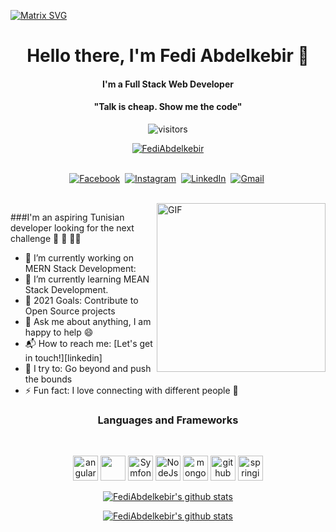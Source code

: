 
  [![Matrix SVG](https://data.whicdn.com/images/350989652/original.gif)](https://www.youtube.com/watch?v=SDkAGkd4NLc) 
<p>
  <h1 align="center"><b>Hello there, I'm Fedi Abdelkebir 👋</b></h1>
</p>
<h4 align="center"><b>I'm a Full Stack Web Developer</b></h4>
<p>
  <h4 align="center"><b>"Talk is cheap. Show me the code"</b></h4>
</p>

<p align="center">
    <img align="center" alt="visitors" src="https://gpvc.arturio.dev/FediAbdelkebir" />
</p>

  <p align="center"> <a href="https://github.com/ryo-ma/github-profile-trophy">
  <img src="https://hacked-github-stat-trophies.vercel.app/?username=FediAbdelkebir&column=8&row=1&margin-w=15&margin-h=15" alt="FediAbdelkebir" /></a> </p>

<p align="center">
<br>
<a href="https://www.facebook.com/Fedi.Abdelkebir/"><img src="https://img.shields.io/badge/facebook-%231877F2.svg?&style=for-the-badge&logo=facebook&logoColor=white" alt="Facebook" /></a>&nbsp;
<a href="https://www.instagram.com/fediabdelkebire/"><img src="https://img.shields.io/badge/instagram-%23E4405F.svg?&style=for-the-badge&logo=instagram&logoColor=white" alt="Instagram" /></a>&nbsp;
<a href="https://www.linkedin.com/in/fedi-abdelkebir-497965160"><img src="https://img.shields.io/badge/linkedin-%230077B5.svg?&style=for-the-badge&logo=linkedin&logoColor=white" alt="LinkedIn" /></a>&nbsp;
<a href="mailto:abdelkebir.fedi@esprit.tn?subject=Hola%20Fedi"><img src="https://img.shields.io/badge/gmail-%23D14836.svg?&style=for-the-badge&logo=gmail&logoColor=white" alt="Gmail"/></a>&nbsp;
<!--<a href="https://kkvanonymous.github.io/"><img alt="Website" src="https://img.shields.io/website?style=for-the-badge&up_message=portfolio&url=https%3A%2F%2Fkkvanonymous.github.io%2F"></a>-->
</p>

<br>

<img align="right" height="270px" alt="GIF" src="https://i.pinimg.com/originals/e4/26/70/e426702edf874b181aced1e2fa5c6cde.gif" />

###I'm an aspiring Tunisian  developer looking for the next challenge  👋 👋 👋😊

- 🔭 I’m currently working on MERN Stack Development:
- 🌱 I’m currently learning MEAN Stack Development.
- 🥅 2021 Goals: Contribute to Open Source projects
- 💬 Ask me about anything, I am happy to help :smile:
- 📬 How to reach me: [Let's get in touch!][linkedin]
- 🧗 I try to: Go beyond and push the bounds
- ⚡ Fun fact: I love connecting with different people :raised_hands:

<h3 align="center">Languages and Frameworks</h3>
<br>

<p align="center">
  <img src="https://seeklogo.com/images/A/angular-logo-CF8B6B5B10-seeklogo.com.png" alt="angular" width="40" height="40"/>
    <img src="https://www.vectorlogo.zone/logos/reactjs/reactjs-icon.svg" width="40" height="40"/> 
  <img src="https://seeklogo.com/images/S/symfony-logo-AA34C8FC16-seeklogo.com.png" alt="Symfony" width="40" height="40"/>
  <img src="https://www.logolynx.com/images/logolynx/c5/c509c38cb89bcf556b2051222663f398.png" alt="NodeJs" width="40" height="40"/>
  <img src="https://www.vectorlogo.zone/logos/mongodb/mongodb-icon.svg" alt="mongo" width="40" height="40"/>

  
  <img src="https://www.vectorlogo.zone/logos/github/github-tile.svg" alt="github" width="40" height="40"/> 
    <img src="https://www.vectorlogo.zone/logos/springio/springio-icon.svg" alt="springio" width="40" height="40"/> 

 </p>

<p align="center">
  <a href="https://github.com/FediAbdelkebir">
    <img src="https://github-readme-stats.vercel.app/api?username=FediAbdelkebir&count_private=true&hide_border=true&show_icons=true" alt="FediAbdelkebir's github stats">
  </a>
</p>
<p align="center">
  <a href="https://github.com/FediAbdelkebir">
    <img src="https://github-readme-stats.vercel.app/api/top-langs/?username=FediAbdelkebir&layout=compact&hide_border=true&show_icons=true&count_private=true" alt="FediAbdelkebir's github stats">
  </a>
</p>


